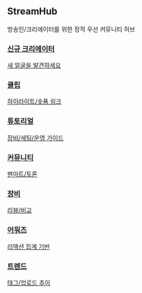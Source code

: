 <section class="hero">
  <h1>StreamHub</h1>
  <p>방송인/크리에이터를 위한 정적 우선 커뮤니티 허브</p>
</section>

<section class="grid-cards">
  <a class="card" href="{{ '/creators/' | relative_url }}">
    <h3>신규 크리에이터</h3><p>새 얼굴을 발견하세요</p>
  </a>
  <a class="card" href="{{ '/clips/' | relative_url }}">
    <h3>클립</h3><p>하이라이트/숏폼 링크</p>
  </a>
  <a class="card" href="{{ '/tutorials/' | relative_url }}">
    <h3>튜토리얼</h3><p>장비/세팅/운영 가이드</p>
  </a>
  <a class="card" href="{{ '/community/' | relative_url }}">
    <h3>커뮤니티</h3><p>팬아트/토론</p>
  </a>
  <a class="card" href="{{ '/gear/' | relative_url }}">
    <h3>장비</h3><p>리뷰/비교</p>
  </a>
  <a class="card" href="{{ '/awards/' | relative_url }}">
    <h3>어워즈</h3><p>리액션 집계 기반</p>
  </a>
  <a class="card" href="{{ '/trends/' | relative_url }}">
    <h3>트렌드</h3><p>태그/업로드 추이</p>
  </a>
</section>
